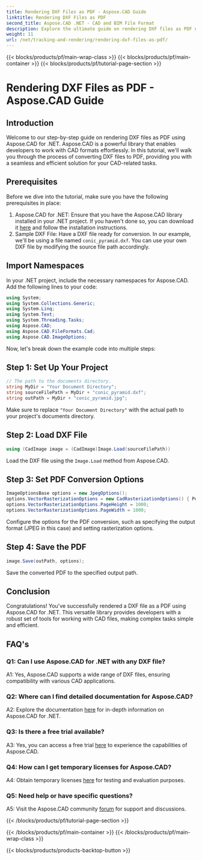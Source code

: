 ```yaml
---
title: Rendering DXF Files as PDF - Aspose.CAD Guide
linktitle: Rendering DXF Files as PDF
second_title: Aspose.CAD .NET - CAD and BIM File Format
description: Explore the ultimate guide on rendering DXF files as PDF using Aspose.CAD for .NET. Effortlessly convert CAD files with our step-by-step tutorial.
weight: 11
url: /net/tracking-and-rendering/rendering-dxf-files-as-pdf/
---
```


{{< blocks/products/pf/main-wrap-class >}}
{{< blocks/products/pf/main-container >}}
{{< blocks/products/pf/tutorial-page-section >}}

# Rendering DXF Files as PDF - Aspose.CAD Guide

## Introduction

Welcome to our step-by-step guide on rendering DXF files as PDF using Aspose.CAD for .NET. Aspose.CAD is a powerful library that enables developers to work with CAD formats effortlessly. In this tutorial, we'll walk you through the process of converting DXF files to PDF, providing you with a seamless and efficient solution for your CAD-related tasks.

## Prerequisites

Before we dive into the tutorial, make sure you have the following prerequisites in place:
1. Aspose.CAD for .NET: Ensure that you have the Aspose.CAD library installed in your .NET project. If you haven't done so, you can download it [here](https://releases.aspose.com/cad/net/) and follow the installation instructions.
2. Sample DXF File: Have a DXF file ready for conversion. In our example, we'll be using a file named `conic_pyramid.dxf`. You can use your own DXF file by modifying the source file path accordingly.

## Import Namespaces

In your .NET project, include the necessary namespaces for Aspose.CAD. Add the following lines to your code:

```csharp
using System;
using System.Collections.Generic;
using System.Linq;
using System.Text;
using System.Threading.Tasks;
using Aspose.CAD;
using Aspose.CAD.FileFormats.Cad;
using Aspose.CAD.ImageOptions;
```
Now, let's break down the example code into multiple steps:

## Step 1: Set Up Your Project

```csharp
// The path to the documents directory.
string MyDir = "Your Document Directory";
string sourceFilePath = MyDir + "conic_pyramid.dxf";
string outPath = MyDir + "conic_pyramid.jpg";
```
Make sure to replace `"Your Document Directory"` with the actual path to your project's documents directory.

## Step 2: Load DXF File

```csharp
using (CadImage image = (CadImage)Image.Load(sourceFilePath))
```
Load the DXF file using the `Image.Load` method from Aspose.CAD.

## Step 3: Set PDF Conversion Options

```csharp
ImageOptionsBase options = new JpegOptions();
options.VectorRasterizationOptions = new CadRasterizationOptions() { PdfProductLocation = MyDir };
options.VectorRasterizationOptions.PageHeight = 1000;
options.VectorRasterizationOptions.PageWidth = 1000;
```

Configure the options for the PDF conversion, such as specifying the output format (JPEG in this case) and setting rasterization options.

## Step 4: Save the PDF

```csharp
image.Save(outPath, options);
```

Save the converted PDF to the specified output path.

## Conclusion

Congratulations! You've successfully rendered a DXF file as a PDF using Aspose.CAD for .NET. This versatile library provides developers with a robust set of tools for working with CAD files, making complex tasks simple and efficient.

## FAQ's

### Q1: Can I use Aspose.CAD for .NET with any DXF file?

A1: Yes, Aspose.CAD supports a wide range of DXF files, ensuring compatibility with various CAD applications.

### Q2: Where can I find detailed documentation for Aspose.CAD?

A2: Explore the documentation [here](https://reference.aspose.com/cad/net/) for in-depth information on Aspose.CAD for .NET.

### Q3: Is there a free trial available?

A3: Yes, you can access a free trial [here](https://releases.aspose.com/) to experience the capabilities of Aspose.CAD.

### Q4: How can I get temporary licenses for Aspose.CAD?

A4: Obtain temporary licenses [here](https://purchase.aspose.com/temporary-license/) for testing and evaluation purposes.

### Q5: Need help or have specific questions?

A5: Visit the Aspose.CAD community [forum](https://forum.aspose.com/c/cad/19) for support and discussions.

{{< /blocks/products/pf/tutorial-page-section >}}

{{< /blocks/products/pf/main-container >}}
{{< /blocks/products/pf/main-wrap-class >}}

{{< blocks/products/products-backtop-button >}}
